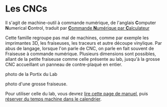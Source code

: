 # Les CNCs

Il s'agit de machine-outil à commande numérique, de l'anglais **C**omputer **N**umerical **C**ontrol, traduit par [**C**ommande **N**umérique par **C**alculateur](http://fr.wikipedia.org/wiki/Machine-outil_%C3%A0_commande_num%C3%A9rique)

Cette famille regroupe pas mal de machines, comme par exemple les imprimantes 3D, les fraiseuses, les traceurs et autre découpe vinylique. Par abus de langage, lorsque l'on parle de CNC, on parle en fait souvent de Fraiseuse à commande numérique.
Plusieurs dimensions sont possibles, allant de la petite fraiseuse comme celle présente au lab, jusqu'à la grosse CNC accueillant un panneau de contre-plaqué en entier.

photo de la Portix du Lab

photo d'une grosse fraiseuse.

Pour utiliser celle du lab, vous devrez [lire cette page de manuel](/bfc/rtfm/cnc/Fraiseuse), puis [réserver du temps machine dans le calendrier](/calendar/machines/Home).


